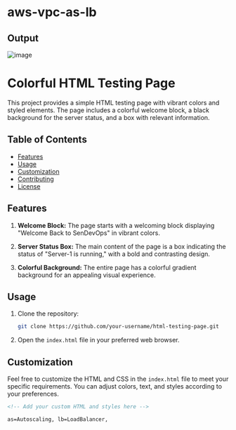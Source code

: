 # aws-vpc-as-lb
## Output
![image](https://github.com/Fir3eye/aws-vpc-as-lb/assets/93431222/541a5080-d1ce-4f33-8972-3efddd09b06a)

# Colorful HTML Testing Page

This project provides a simple HTML testing page with vibrant colors and styled elements. The page includes a colorful welcome block, a black background for the server status, and a box with relevant information.

## Table of Contents

- [Features](#features)
- [Usage](#usage)
- [Customization](#customization)
- [Contributing](#contributing)
- [License](#license)

## Features

1. **Welcome Block:** The page starts with a welcoming block displaying "Welcome Back to SenDevOps" in vibrant colors.

2. **Server Status Box:** The main content of the page is a box indicating the status of "Server-1 is running," with a bold and contrasting design.

3. **Colorful Background:** The entire page has a colorful gradient background for an appealing visual experience.

## Usage

1. Clone the repository:

    ```bash
    git clone https://github.com/your-username/html-testing-page.git
    ```

2. Open the `index.html` file in your preferred web browser.

## Customization

Feel free to customize the HTML and CSS in the `index.html` file to meet your specific requirements. You can adjust colors, text, and styles according to your preferences.

```html
<!-- Add your custom HTML and styles here -->

as=Autoscaling, lb=LoadBalancer, 
